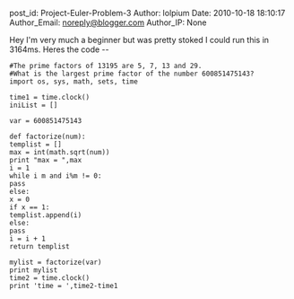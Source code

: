 post_id: Project-Euler-Problem-3
Author: lolpium
Date: 2010-10-18 18:10:17
Author_Email: noreply@blogger.com
Author_IP: None

Hey I'm very much a beginner but was pretty stoked I could run this in 3164ms.
Heres the code --

    #The prime factors of 13195 are 5, 7, 13 and 29.
    #What is the largest prime factor of the number 600851475143?
    import os, sys, math, sets, time

    time1 = time.clock()
    iniList = []

    var = 600851475143

    def factorize(num):
    templist = []
    max = int(math.sqrt(num))
    print "max = ",max
    i = 1
    while i m and i%m != 0:
    pass
    else:
    x = 0
    if x == 1:
    templist.append(i)
    else:
    pass
    i = i + 1
    return templist

    mylist = factorize(var)
    print mylist
    time2 = time.clock()
    print 'time = ',time2-time1
